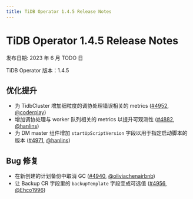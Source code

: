 ```yaml
---
title: TiDB Operator 1.4.5 Release Notes
---
```


# TiDB Operator 1.4.5 Release Notes

发布日期: 2023 年 6 月 TODO 日

TiDB Operator 版本：1.4.5

## 优化提升

- 为 TidbCluster 增加细粒度的调协处理错误相关的 metrics ([#4952](https://github.com/pingcap/tidb-operator/pull/4952), [@coderplay](https://github.com/coderplay))
- 增加调协处理与 worker 队列相关的 metrics 以提升可观测性 ([#4882](https://github.com/pingcap/tidb-operator/pull/4882), [@hanlins](https://github.com/hanlins))
- 为 DM master 组件增加 `startUpScriptVersion` 字段以用于指定启动脚本的版本 ([#4971](https://github.com/pingcap/tidb-operator/pull/4971), [@hanlins](https://github.com/hanlins))

## Bug 修复

- 在新创建的计划备份中取消 GC ([#4940](https://github.com/pingcap/tidb-operator/pull/4940), [@oliviachenairbnb](https://github.com/oliviachenairbnb))
- 让 Backup CR 字段里的 `backupTemplate` 字段变成可选值 ([#4956](https://github.com/pingcap/tidb-operator/pull/4956), [@Ehco1996](https://github.com/Ehco1996))

